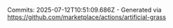 Commits: 2025-07-12T10:51:09.686Z - Generated via https://github.com/marketplace/actions/artificial-grass
<br>
